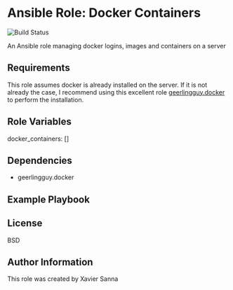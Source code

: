 Ansible Role: Docker Containers
=========
![Build Status](https://travis-ci.org/joe-mc-krusty/ansible-role-docker-containers.svg?branch=master)


An Ansible role managing docker logins, images and containers on a server

Requirements
------------

This role assumes docker is already installed on the server. If it is not already the case, I recommend using this excellent role [geerlingguy.docker](https://galaxy.ansible.com/geerlingguy/docker) to perform the installation.

Role Variables
--------------
docker_containers: []

Dependencies
------------
- geerlingguy.docker

Example Playbook
----------------


License
-------
BSD

Author Information
------------------
This role was created by Xavier Sanna
